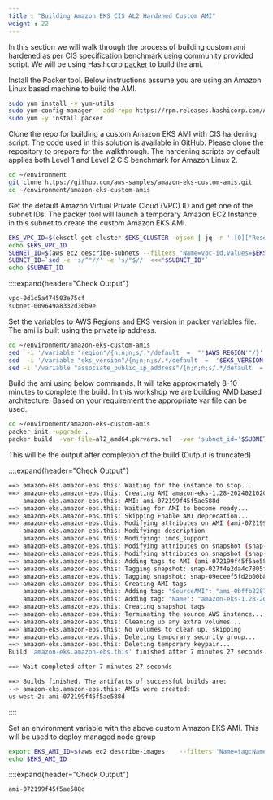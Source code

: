 ```yaml
---
title : "Building Amazon EKS CIS AL2 Hardened Custom AMI"
weight : 22
---
```


In this section we will walk through the process of building custom ami hardened as per CIS specification benchmark using community provided script. We will be using Hasihcorp [packer](https://www.packer.io/) to build the ami.

Install the Packer tool. Below instructions assume you are using an Amazon Linux based machine to build the AMI.

```bash
sudo yum install -y yum-utils
sudo yum-config-manager --add-repo https://rpm.releases.hashicorp.com/AmazonLinux/hashicorp.repo
sudo yum -y install packer

```
Clone the repo for building a custom Amazon EKS AMI with CIS hardening script. The code used in this solution is available in GitHub. Please clone the repository to prepare for the walkthrough. The hardening scripts by default applies both Level 1 and Level 2 CIS benchmark for Amazon Linux 2.

```bash
cd ~/environment
git clone https://github.com/aws-samples/amazon-eks-custom-amis.git
cd ~/environment/amazon-eks-custom-amis
```

Get the default Amazon Virtual Private Cloud (VPC) ID and get one of the subnet IDs. The packer tool will launch a temporary Amazon EC2 Instance in this subnet to create the custom Amazon EKS AMI.

```bash
EKS_VPC_ID=$(eksctl get cluster $EKS_CLUSTER -ojson | jq -r '.[0]["ResourcesVpcConfig"]["VpcId"]')
echo $EKS_VPC_ID
SUBNET_ID=$(aws ec2 describe-subnets --filters "Name=vpc-id,Values=$EKS_VPC_ID" | jq '.Subnets[0].SubnetId')
SUBNET_ID=`sed -e 's/^"//' -e 's/"$//' <<<"$SUBNET_ID"`
echo $SUBNET_ID

```
::::expand{header="Check Output"}
```bash
vpc-0d1c5a474503e75cf
subnet-009649a8332d30b9e
```


Set the variables to AWS Regions and EKS version in packer variables file. The ami is built using the private ip address.

```bash
cd ~/environment/amazon-eks-custom-amis
sed  -i '/variable "region"/{n;n;n;s/.*/default  =  "'$AWS_REGION'"/}' variables.pkr.hcl
sed  -i '/variable "eks_version"/{n;n;n;s/.*/default  =  '$EKS_VERSION'/}' variables.pkr.hcl
sed -i '/variable "associate_public_ip_address"/{n;n;n;s/.*/default  =   true/}' variables.pkr.hcl
```

Build the ami using below commands. It will take approximately 8-10 minutes to complete the build. In this workshop we are building AMD based architecture. Based on your requirement the appropriate var file can be used.

```bash
cd ~/environment/amazon-eks-custom-amis
packer init -upgrade .
packer build  -var-file=al2_amd64.pkrvars.hcl  -var 'subnet_id='$SUBNET_ID'' .

```

This will be the output after completion of the build (Output is truncated)

::::expand{header="Check Output"}
```bash
==> amazon-eks.amazon-ebs.this: Waiting for the instance to stop...
==> amazon-eks.amazon-ebs.this: Creating AMI amazon-eks-1.28-20240210201813 from instance i-04450a38165430927
    amazon-eks.amazon-ebs.this: AMI: ami-072199f45f5ae588d
==> amazon-eks.amazon-ebs.this: Waiting for AMI to become ready...
==> amazon-eks.amazon-ebs.this: Skipping Enable AMI deprecation...
==> amazon-eks.amazon-ebs.this: Modifying attributes on AMI (ami-072199f45f5ae588d)...
    amazon-eks.amazon-ebs.this: Modifying: description
    amazon-eks.amazon-ebs.this: Modifying: imds_support
==> amazon-eks.amazon-ebs.this: Modifying attributes on snapshot (snap-027f4e2da4c7805fb)...
==> amazon-eks.amazon-ebs.this: Modifying attributes on snapshot (snap-09eceef5fd2b00b84)...
==> amazon-eks.amazon-ebs.this: Adding tags to AMI (ami-072199f45f5ae588d)...
==> amazon-eks.amazon-ebs.this: Tagging snapshot: snap-027f4e2da4c7805fb
==> amazon-eks.amazon-ebs.this: Tagging snapshot: snap-09eceef5fd2b00b84
==> amazon-eks.amazon-ebs.this: Creating AMI tags
    amazon-eks.amazon-ebs.this: Adding tag: "SourceAMI": "ami-0bffb2287b5685a74"
    amazon-eks.amazon-ebs.this: Adding tag: "Name": "amazon-eks-1.28-20240210201813"
==> amazon-eks.amazon-ebs.this: Creating snapshot tags
==> amazon-eks.amazon-ebs.this: Terminating the source AWS instance...
==> amazon-eks.amazon-ebs.this: Cleaning up any extra volumes...
==> amazon-eks.amazon-ebs.this: No volumes to clean up, skipping
==> amazon-eks.amazon-ebs.this: Deleting temporary security group...
==> amazon-eks.amazon-ebs.this: Deleting temporary keypair...
Build 'amazon-eks.amazon-ebs.this' finished after 7 minutes 27 seconds.

==> Wait completed after 7 minutes 27 seconds

==> Builds finished. The artifacts of successful builds are:
--> amazon-eks.amazon-ebs.this: AMIs were created:
us-west-2: ami-072199f45f5ae588d
```
::::

Set an environment variable with the above custom Amazon EKS AMI. This will be used to deploy managed node group
```bash 
export EKS_AMI_ID=$(aws ec2 describe-images    --filters 'Name=tag:Name,Values="amazon-eks*"'  --owners $AWS_ACCOUNT_ID --query 'Images[*].[ImageId]'  --output text)
echo $EKS_AMI_ID
```
::::expand{header="Check Output"}
```bash
ami-072199f45f5ae588d
```
